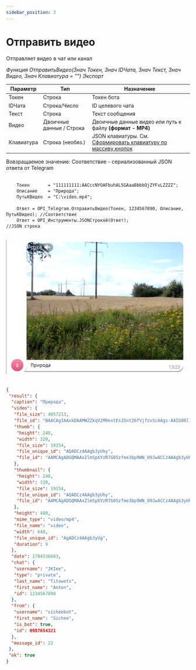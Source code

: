 ```yaml
---
sidebar_position: 3
---
```


# Отправить видео
Отправляет видео в чат или канал


*Функция ОтправитьВидео(Знач Токен, Знач IDЧата, Знач Текст, Знач Видео, Знач Клавиатура = "") Экспорт*

  | Параметр | Тип | Назначение |
  |-|-|-|
  | Токен | Строка | Токен бота |
  | IDЧата | Строка/Число | ID целевого чата |
  | Текст | Строка | Текст сообщения |
  | Видео | Двоичные данные / Строка | Двоичные данные видео или путь к файлу **(формат - MP4)** |
  | Клавиатура | Строка (необяз.) | JSON клавиатуры. См. [Сформировать клавиатуру по массиву кнопок](./%D0%A1%D1%84%D0%BE%D1%80%D0%BC%D0%B8%D1%80%D0%BE%D0%B2%D0%B0%D1%82%D1%8C%20%D0%BA%D0%BB%D0%B0%D0%B2%D0%B8%D0%B0%D1%82%D1%83%D1%80%D1%83%20%D0%BF%D0%BE%20%D0%BC%D0%B0%D1%81%D1%81%D0%B8%D0%B2%D1%83%20%D0%BA%D0%BD%D0%BE%D0%BF%D0%BE%D0%BA) |
  
  Вовзращаемое значение: Соответствие - сериализованный JSON ответа от Telegram


```bsl title="Пример кода"
	
	Токен       = "111111111:AACccNYOAFbuhAL5GAaaBbbbOjZYFvLZZZZ";
	Описание    = "Природа";
	ПутьКВидео  = "C:\video.mp4";
	
	Ответ = OPI_Telegram.ОтправитьВидео(Токен, 1234567890, Описание, ПутьКВидео); //Соответствие
	Ответ = OPI_Инструменты.JSONСтрокой(Ответ);                                   //JSON строка                                            
	
```

![Результат](img/6.png)

```json title="Результат"

{
 "result": {
  "caption": "Природа",
  "video": {
   "file_size": 4057213,
   "file_id": "BAACAgIAAxkDAAMWZZkqV2M0extEs35nt26fVjfzvScAAgs-AAIG98lISPM63NtOju00BA",
   "thumb": {
    "height": 240,
    "width": 320,
    "file_size": 19154,
    "file_unique_id": "AQADCz4AAgb3yUhy",
    "file_id": "AAMCAgADGQMAAxZlmSpXYzR7G0Szfme3bp9WN_O9JwACCz4AAgb3yUhI8zrc206O7QEAB20AAzQE"
   },
   "thumbnail": {
    "height": 240,
    "width": 320,
    "file_size": 19154,
    "file_unique_id": "AQADCz4AAgb3yUhy",
    "file_id": "AAMCAgADGQMAAxZlmSpXYzR7G0Szfme3bp9WN_O9JwACCz4AAgb3yUhI8zrc206O7QEAB20AAzQE"
   },
   "height": 480,
   "mime_type": "video/mp4",
   "file_name": "video",
   "width": 640,
   "file_unique_id": "AgADCz4AAgb3yUg",
   "duration": 9
  },
  "date": 1704536663,
  "chat": {
   "username": "JKIee",
   "type": "private",
   "last_name": "Titowets",
   "first_name": "Anton",
   "id": 1234567890
  },
  "from": {
   "username": "sicheebot",
   "first_name": "Sichee",
   "is_bot": true,
   "id": 0987654321
  },
  "message_id": 22
 },
 "ok": true
}

```
